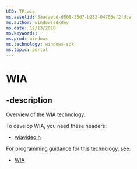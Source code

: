 ```yaml
---
UID: TP:wia
ms.assetid: 3aacaecd-d808-35d7-b283-04705ef2fdca
ms.author: windowssdkdev
ms.date: 12/13/2018
ms.keywords: 
ms.prod: windows
ms.technology: windows-sdk
ms.topic: portal
---
```


# WIA

## -description

Overview of the WIA technology.

To develop WIA, you need these headers:

 * [wiavideo.h](../wiavideo/index.md)

For programming guidance for this technology, see:
* [WIA](/windows/desktop/wia)

